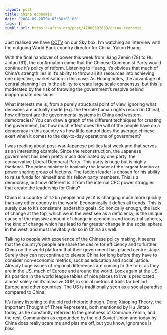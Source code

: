 ```yaml
---
layout: post
title: China economic
date: '2004-09-20T04:05:30+01:00'
tags: []
tumblr_url: https://aftnn.org/post/47880502639/china-economic
---
```

<p>Just realised we have <a href="http://www.cctv.com.cn/english/index.shtml">CCTV</a> on our Sky box. I&rsquo;m watching an interview with the outgoing World Bank country director for China, Yukon Huang.</p>
<p>With the final handover of power this week from Jiang Zemin (78) to Hu Jintao (61), the confirmation came that the Chinese Communist Party would continue it&rsquo;s policy of reform. Listening to Huang, it&rsquo;s obvious that much of China&rsquo;s strength lies in it&rsquo;s ability to throw all it&rsquo;s resources into achieving one objective, marketisation in this case. As Huang notes, the advantage of central planning lies in the ability to create large scale consensus, but this is moderated by the risk of throwing the government&rsquo;s resolve behind inappropriate decisions.</p>
<p>What interests me is, from a purely structural point of view, ignoring what decisions are actually made (e.g. the terrible human rights record in China), how different are the governmental systems in China and western democracies? You can draw a graph of the different techniques for creating the government, but how much effect does the will of the people have on a democracy in this country vs how little control does the average chinese exert when it comes to the day-to-day operations of government?</p>
<p>I was reading about post-war Japanese politics last week and that serves as an interesting example. Since the reconstruction, the Japanese government has been pretty much dominated by one party, the conservative Liberal Democrat Party. This party is huge but is highly factional. The prime minister is basically the leader of the largest faction or power sharing group of factions. The faction leader is chosen for his ability to raise funds for himself and his fellow party members. This is a democracy, but how different is it from the internal CPC power struggles that create the leadership for China?</p>
<p>China is a country of 1.2bn people and yet it is changing much more quickly than any other country in the world. Economically it defies all trends. This is surely due to it&rsquo;s consistent leadership goals. So ironically enough, the lack of change at the top, which we in the west see as a deficiency, is the unique cause of the massive amount of change in economic and industrial spheres, the kind of change which has lead to far greater change in the social sphere in the west, and must inevitably do so in China as well.</p>
<p>Talking to people with experience of the Chinese policy making, it seems that the country&rsquo;s people are share the desire for efficiency and to further China on the world platform that their government has placed centre stage. Surely they can not continue to elevate China for long before they have to consider non-economic metrics, such as education and social justice. Already huge issues of regional differences are coming to the fore, as they are in the US, much of Europe and around the world. Look again at the US, it&rsquo;s position in the world league tables of nice places to live is predicated almost solely on it&rsquo;s massive GDP, in social metrics it trails far behind Europe and other countries. The US is traditionally seen as a social paradise compared to China.</p>
<p>It&rsquo;s funny listening to the old red rhetoric though. Deng Xiaoping Theory, the Important Thought of Three Represents, both mentioned by Hu Jintao today, as he constantly referred to the greatness of Comrade Zemin, and the rest. Communism as expounded by the old Soviet Union and today by China does really scare me and piss me off, but you know, ignorance is bliss.</p>
